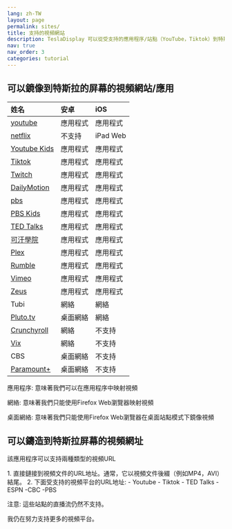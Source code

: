 ```yaml
---
lang: zh-TW
layout: page
permalink: sites/
title: 支持的視頻網站
description: TeslaDisplay 可以從受支持的應用程序/站點（YouTube，Tiktok）到特斯拉。
nav: true
nav_order: 3
categories: tutorial
---
```

<!-- _pages/sites.md -->
## 可以鏡像到特斯拉的屏幕的視頻網站/應用

| 姓名| 安卓| iOS           |
| :---------------| :-----------------| :-----------------|
| <a href='/youtube'> youtube </a>| 應用程式| 應用程式|
| <a href='/netflix'> netflix </a>| 不支持| iPad Web|
| <a href='/demo-youtube-kids'>Youtube Kids</a>| 應用程式| 應用程式|
| <a href='/tiktok'>Tiktok</a>| 應用程式| 應用程式|
| <a href='/demo-twitch'>Twitch</a>| 應用程式| 應用程式|
| <a href='/demo-dailymotion'>DailyMotion</a>| 應用程式| 應用程式|
| <a href='/demo-pbs'> pbs </a>| 應用程式| 應用程式|
| <a href='/demo-pbskids'>PBS Kids</a>| 應用程式| 應用程式|
| <a href='/demo-ted'>TED Talks</a>| 應用程式| 應用程式|
| <a href='/demo-khan'>可汗學院</a>| 應用程式| 應用程式|
| <a href='/demo-plex'>Plex</a>| 應用程式| 應用程式|
| <a href='/demo-Rumble'>Rumble</a>| 應用程式| 應用程式|
| <a href='/demo-vimeo'>Vimeo</a>| 應用程式| 應用程式|
| <a href='/demo-zeus'>Zeus</a>| 應用程式| 應用程式|
| Tubi         | 網絡| 網絡|
| <a href='/demo-pluto'>Pluto.tv</a>| 桌面網絡| 網絡|
| <a href='/demo-crunchyroll'>Crunchyroll</a>| 網絡| 不支持|
| <a href='/demo-vix'>Vix</a>| 網絡| 不支持|
| CBS| 桌面網絡| 不支持|
| <a href='/demo-paramount'>Paramount+</a>| 桌面網絡| 不支持|

<p>應用程序: 意味著我們可以在應用程序中映射視頻</p>
<p>網絡: 意味著我們只能使用Firefox Web瀏覽器映射視頻</p>
<p>桌面網絡: 意味著我們只能使用Firefox Web瀏覽器在桌面站點模式下鏡像視頻</p>


## 可以鑄造到特斯拉屏幕的視頻網址
<p name="video_url" id="video_url">
該應用程序可以支持兩種類型的視頻URL
</p>
1. 直接鏈接到視頻文件的URL地址。通常，它以視頻文件後綴（例如MP4，AVI）結尾。
2. 下面受支持的視頻平台的URL地址:
  - Youtube
   - Tiktok
   - TED Talks
   -  ESPN
  -CBC
  -PBS

<p>注意: 這些站點的直播流仍然不支持。</p>
<p>我仍在努力支持更多的視頻平台。</p>


